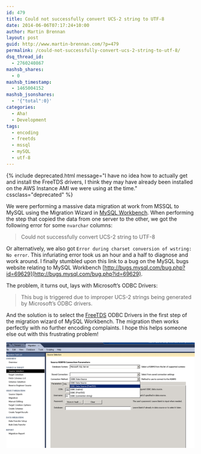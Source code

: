 ```yaml
---
id: 479
title: Could not successfully convert UCS-2 string to UTF-8
date: 2014-06-06T07:17:24+10:00
author: Martin Brennan
layout: post
guid: http://www.martin-brennan.com/?p=479
permalink: /could-not-successfully-convert-ucs-2-string-to-utf-8/
dsq_thread_id:
  - 2760240867
mashsb_shares:
  - 0
mashsb_timestamp:
  - 1465004152
mashsb_jsonshares:
  - '{"total":0}'
categories:
  - Aha!
  - Development
tags:
  - encoding
  - freetds
  - mssql
  - mySQL
  - utf-8
---
```


{% include deprecated.html message="I have no idea how to actually get and install the FreeTDS drivers, I think they may have already been installed on the AWS Instance AMI we were using at the time." cssclass="deprecated" %}

We were performing a massive data migration at work from MSSQL to MySQL using the Migration Wizard in [MySQL Workbench](http://www.mysql.com/products/workbench/). When performing the step that copied the data from one server to the other, we got the following error for some `nvarchar` columns:

> Could not successfully convert UCS-2 string to UTF-8

Or alternatively, we also got `Error during charset conversion of wstring: No error`. This infuriating error took us an hour and a half to diagnose and work around. I finally stumbled upon this link to a bug on the MySQL bugs website relating to MySQL Workbench [http://bugs.mysql.com/bug.php?id=69629](http://bugs.mysql.com/bug.php?id=69629).

The problem, it turns out, lays with Microsoft&#8217;s ODBC Drivers:

> This bug is triggered due to improper UCS-2 strings being generated by Microsoft&#8217;s ODBC drivers.

And the solution is to select the [FreeTDS](http://www.freetds.org/) ODBC Drivers in the first step of the migration wizard of MySQL Workbench. The migration then works perfectly with no further encoding complaints. I hope this helps someone else out with this frustrating problem!

![FreeTDS](/images/freetds.png)
